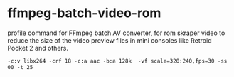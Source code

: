 # ffmpeg-batch-video-rom
profile command for FFmpeg batch AV converter, for rom skraper video
to reduce the size of the video preview files in mini consoles like Retroid Pocket 2 and others.
`````
-c:v libx264 -crf 18 -c:a aac -b:a 128k  -vf scale=320:240,fps=30 -ss 00 -t 25
